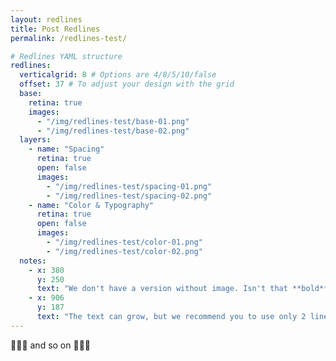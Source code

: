 ```yaml
---
layout: redlines
title: Post Redlines
permalink: /redlines-test/

# Redlines YAML structure
redlines:
  verticalgrid: 8 # Options are 4/8/5/10/false
  offset: 37 # To adjust your design with the grid
  base:
    retina: true
    images: 
      - "/img/redlines-test/base-01.png"
      - "/img/redlines-test/base-02.png"
  layers:
    - name: "Spacing"
      retina: true
      open: false
      images: 
        - "/img/redlines-test/spacing-01.png"
        - "/img/redlines-test/spacing-02.png"
    - name: "Color & Typography"
      retina: true
      open: false
      images: 
        - "/img/redlines-test/color-01.png"
        - "/img/redlines-test/color-02.png"
  notes:
    - x: 380
      y: 250
      text: "We don't have a version without image. Isn't that **bold**?"
    - x: 906
      y: 187
      text: "The text can grow, but we recommend you to use only 2 line headlines"
---
```


:metal::metal::metal: and so on :metal::metal::metal:
